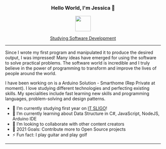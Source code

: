 <h3 align="center">Hello World, I'm Jessica  👋</h3>

<p align="center">
<a href="https://github.com/henry-jessica" >
      <img src="https://discoverthreejs.com/static/images/app-logos/github.png" height="50px" width="50px" >
</a>
</p>

<p align="center">
  <a href="https://www.itsligo.ie/">Studying Software Development</a>

---
Since I wrote my first program and manipulated it to produce the desired output, I was impressed! Many ideas have emerged for using the software to solve practical problems. The software world is incredible and I truly believe in the power of programming to transform and improve the lives of people around the world.

I have been working on is a Arduino Solution - Smarthome (Rep Private at moment). 
I love studying different technologies and perfecting existing skills.
My specialities include fast learning new skills and programming languages, problem-solving and design patterns. 


- 🔭 I’m currently studying first year on [IT SLIGO](https://www.itsligo.ie/#/)!
- 🌱 I’m currently learning about Data Structure in C#, JavaScript, NodeJS, Arduino IDE
- 🙇 I’m looking to collaborate with other content creators
- 🎯 2021 Goals: Contribute more to Open Source projects
- ⚡ Fun fact: I play guitar and play golf
--- 






